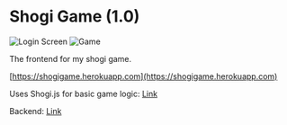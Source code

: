 # Shogi Game (1.0)

![Login Screen](https://imgur.com/F91Skv2)
![Game](https://imgur.com/npnLtSq)

The frontend for my shogi game.

[https://shogigame.herokuapp.com](https://shogigame.herokuapp.com)

Uses Shogi.js for basic game logic: [Link](https://github.com/na2hiro/Shogi.js)

Backend: [Link](https://github.com/ry-cen/shogi-game-backend)
